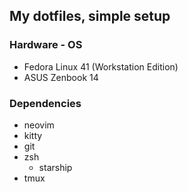 ## My dotfiles, simple setup

### Hardware - OS
* Fedora Linux 41 (Workstation Edition)
* ASUS Zenbook 14

### Dependencies
* neovim
* kitty
* git
* zsh
    * starship
* tmux

